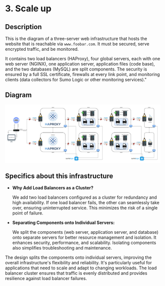 # 3. Scale up

## Description

This is the diagram of a three-server web infrastructure that hosts the website that is reachable via `www.foobar.com`.
It must be secured, serve encrypted traffic, and be monitored.

It contains two load balancers (HAProxy), four global servers, each with one web server (NGINX), one application server, application files (code base), and the two databases (MySQL) are split components.
The security is ensured by a full SSL certificate, firewalls at every link point, and monitoring clients (data collectors for Sumo Logic or other monitoring services)."

## Diagram

<img align="center" src="https://raw.githubusercontent.com/fchavonet/holbertonschool-system_engineering-devops/main/web_infrastructure_design/assets/3-scale_up.png">

## Specifics about this infrastructure

- **Why Add Load Balancers as a Cluster?**

    We add two load balancers configured as a cluster for redundancy and high availability. If one load balancer fails, the other can seamlessly take over, ensuring uninterrupted service. This minimizes the risk of a single point of failure.

- **Separating Components onto Individual Servers:**

    We split the components (web server, application server, and database) onto separate servers for better resource management and isolation. It enhances security, performance, and scalability. Isolating components also simplifies troubleshooting and maintenance.

The design splits the components onto individual servers, improving the overall infrastructure's flexibility and reliability. It's particularly useful for applications that need to scale and adapt to changing workloads. The load balancer cluster ensures that traffic is evenly distributed and provides resilience against load balancer failures.